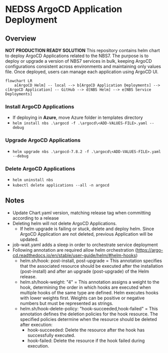 # NEDSS ArgoCD Application Deployment

## Overview
**NOT PRODUCTION READY SOLUTION** This repository contains helm chart to deploy ArgoCD Applications related to the NBS7. The purpose is to deploy or upgrade a version of NBS7 services in bulk, keeping ArgoCD configurations consistent across environments and maintaining only values file. Once deployed, users can manage each application using ArgoCD UI.

```mermaid
flowchart LR
    a[ArgoCD Helm] -- local --> b[ArgoCD Application Deployments] --> c[ArgoCD Application] -- GitHub --> d[NBS Helm] --> e[NBS Service Deployments]
```
### Install ArgoCD Applications

- If deploying in **Azure**, move Azure folder in templates directory
- `helm install nbs .\argocd -f .\argocd\<ADD-VALUES-FILE>.yaml --debug`

### Upgrade ArgoCD Applications

- `helm upgrade nbs .\argocd-7.8.2 -f .\argocd\<ADD-VALUES-FILE>.yaml --debug`

### Delete ArgoCD Applications

- `helm uninstall nbs`
- `kubectl delete applications --all -n argocd`


## Notes
- Update Chart.yaml version, matching release tag when committing according to a release
- Deleting helm will not delete ArgoCD Applications.
    - If helm upgrade is failing or stuck, delete and deploy helm. Since ArgoCD Application are not deleted, previous Application will be updated.
- job-wait.yaml adds a sleep in order to orchestrate service deployment
- Following annotation are required allow helm orchestration (https://argo-cd.readthedocs.io/en/stable/user-guide/helm/#helm-hooks)
    - helm.sh/hook: post-install, post-upgrade = This annotation specifies that the associated resource should be executed after the installation (post-install) and after an upgrade (post-upgrade) of the Helm release.
    - helm.sh/hook-weight: "4" = This annotation assigns a weight to the hook, determining the order in which hooks are executed when multiple hooks of the same type are defined. Helm executes hooks with lower weights first. Weights can be positive or negative numbers but must be represented as strings.
    - helm.sh/hook-delete-policy: "hook-succeeded,hook-failed" = This annotation defines the deletion policies for the hook resource. The specified policies determine when the resource should be deleted after execution:
        - hook-succeeded: Delete the resource after the hook has successfully executed.
        - hook-failed: Delete the resource if the hook failed during execution.
